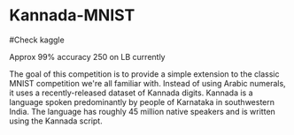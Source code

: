 # Kannada-MNIST
#Check kaggle

Approx 99% accuracy
250 on LB currently

The goal of this competition is to provide a simple extension to the classic MNIST competition we're all familiar with. Instead of using Arabic numerals, it uses a recently-released dataset of Kannada digits.
Kannada is a language spoken predominantly by people of Karnataka in southwestern India. The language has roughly 45 million native speakers and is written using the Kannada script.

